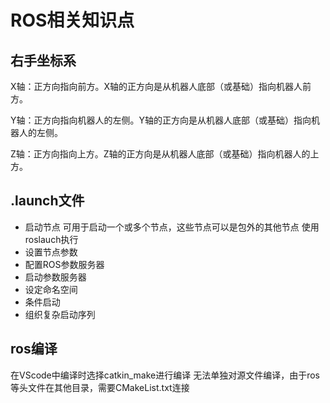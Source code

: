 # ROS相关知识点
## 右手坐标系

X轴：正方向指向前方。X轴的正方向是从机器人底部（或基础）指向机器人前方。

Y轴：正方向指向机器人的左侧。Y轴的正方向是从机器人底部（或基础）指向机器人的左侧。

Z轴：正方向指向上方。Z轴的正方向是从机器人底部（或基础）指向机器人的上方。

## .launch文件
- 启动节点
可用于启动一个或多个节点，这些节点可以是包外的其他节点
使用roslauch执行
- 设置节点参数
- 配置ROS参数服务器
- 启动参数服务器
- 设定命名空间
- 条件启动
- 组织复杂启动序列


## ros编译
在VScode中编译时选择catkin_make进行编译
无法单独对源文件编译，由于ros等头文件在其他目录，需要CMakeList.txt连接
